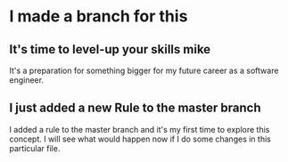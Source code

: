 # I made a branch for this

## It's time to level-up your skills mike
It's a preparation for something bigger for my future career as a software engineer.

## I just added a new Rule to the master branch
I added a rule to the master branch and it's my first time to explore this concept.
I will see what would happen now if I do some changes in this particular file.
